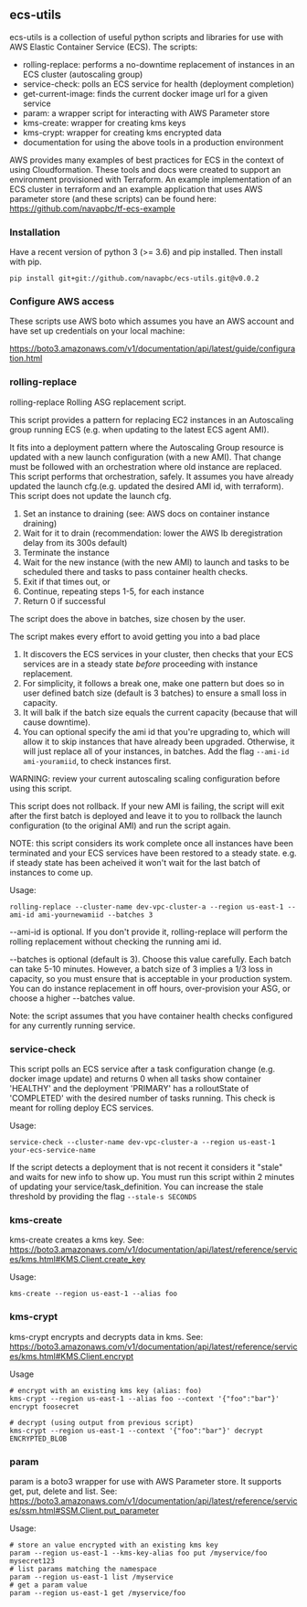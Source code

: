 ## ecs-utils

ecs-utils is a collection of useful python scripts and libraries for use with AWS Elastic Container Service (ECS). The scripts:
- rolling-replace: performs a no-downtime replacement of instances in an ECS cluster (autoscaling group)
- service-check: polls an ECS service for health (deployment completion)
- get-current-image: finds the current docker image url for a given service
- param: a wrapper script for interacting with AWS Parameter store
- kms-create: wrapper for creating kms keys
- kms-crypt: wrapper for creating kms encrypted data
- documentation for using the above tools in a production environment

AWS provides many examples of best practices for ECS in the context of using Cloudformation. These tools and docs were created to support an environment provisioned with Terraform. An example implementation of an ECS cluster in terraform and an example application that uses AWS parameter store (and these scripts) can be found here: https://github.com/navapbc/tf-ecs-example

### Installation

Have a recent version of python 3 (>= 3.6) and pip installed. Then install with pip.

```
pip install git+git://github.com/navapbc/ecs-utils.git@v0.0.2
```

### Configure AWS access

These scripts use AWS boto which assumes you have an AWS account and have set up credentials on your local machine:

https://boto3.amazonaws.com/v1/documentation/api/latest/guide/configuration.html

### rolling-replace

rolling-replace Rolling ASG replacement script.

This script provides a pattern for replacing EC2 instances in an Autoscaling
group running ECS (e.g. when updating to the latest ECS agent AMI).

It fits into a deployment pattern where the Autoscaling Group resource is updated with a new launch configuration (with a new AMI). That change must be followed with an orchestration where old instance are replaced. This script performs that orchestration, safely. It assumes you have already updated the launch cfg.(e.g. updated the desired AMI id, with terraform). This script does not update the launch cfg.

1. Set an instance to draining (see: AWS docs on container instance draining)
2. Wait for it to drain
   (recommendation: lower the AWS lb deregistration delay from its 300s default)
3. Terminate the instance
4. Wait for the new instance (with the new AMI) to launch and tasks to
   be scheduled there and tasks to pass container health checks.
5. Exit if that times out, or
6. Continue, repeating steps 1-5, for each instance
7. Return 0 if successful

The script does the above in batches, size chosen by the user.

The script makes every effort to avoid getting you into a bad place
1. It discovers the ECS services in your cluster, then checks that your ECS services are in a steady state *before* proceeding with instance replacement.
2. For simplicity, it follows a break one, make one pattern but does so in user defined batch size (default is 3 batches) to ensure a small loss in capacity.
3. It will balk if the batch size equals the current capacity
(because that will cause downtime).
4. You can optional specify the ami id that you're upgrading to, which will allow it to skip instances that have already been upgraded. Otherwise, it will just replace all of your instances, in batches. Add the flag ```--ami-id ami-youramiid```, to check instances first.

WARNING: review your current autoscaling scaling configuration before using this script.

This script does not rollback. If your new AMI is failing, the script will exit after the first batch is deployed and leave it to you to rollback the launch configuration (to the original AMI) and run the script again.

NOTE: this script considers its work complete once all instances have been terminated and your ECS services have been restored to a steady state.  e.g. if steady state has been acheived it won't wait for the last batch of instances to come up.

Usage:
```
rolling-replace --cluster-name dev-vpc-cluster-a --region us-east-1 --ami-id ami-yournewamiid --batches 3
```

--ami-id is optional. If you don't provide it, rolling-replace will perform the rolling replacement without checking the running ami id.

--batches is optional (default is 3). Choose this value carefully. Each batch can take 5-10 minutes. However, a batch size of 3 implies a 1/3 loss in capacity, so you must ensure that is acceptable in your production system. You can do instance replacement in off hours, over-provision your ASG, or choose a higher --batches value.

Note: the script assumes that you have container health checks configured for any currently running service.

### service-check

This script polls an ECS service after a task configuration change (e.g. docker image update) and returns 0 when all tasks show container 'HEALTHY' and the deployment 'PRIMARY' has a rolloutState of 'COMPLETED' with the desired number of tasks running. This check is meant for rolling deploy ECS services.

Usage:
```
service-check --cluster-name dev-vpc-cluster-a --region us-east-1 your-ecs-service-name
```

If the script detects a deployment that is not recent it considers it "stale" and waits for new info to show up. You must run this script within 2 minutes of updating your service/task_definition. You can increase the stale threshold by providing the flag ```--stale-s SECONDS``` 

### kms-create

kms-create creates a kms key. See: https://boto3.amazonaws.com/v1/documentation/api/latest/reference/services/kms.html#KMS.Client.create_key

Usage:
```
kms-create --region us-east-1 --alias foo
```

### kms-crypt

kms-crypt encrypts and decrypts data in kms. See: https://boto3.amazonaws.com/v1/documentation/api/latest/reference/services/kms.html#KMS.Client.encrypt

Usage
```
# encrypt with an existing kms key (alias: foo)
kms-crypt --region us-east-1 --alias foo --context '{"foo":"bar"}' encrypt foosecret

# decrypt (using output from previous script)
kms-crypt --region us-east-1 --context '{"foo":"bar"}' decrypt ENCRYPTED_BLOB
```

### param

param is a boto3 wrapper for use with AWS Parameter store. It supports get, put, delete and list. See: https://boto3.amazonaws.com/v1/documentation/api/latest/reference/services/ssm.html#SSM.Client.put_parameter

Usage:
```
# store an value encrypted with an existing kms key
param --region us-east-1 --kms-key-alias foo put /myservice/foo mysecret123
# list params matching the namespace
param --region us-east-1 list /myservice
# get a param value
param --region us-east-1 get /myservice/foo
```
